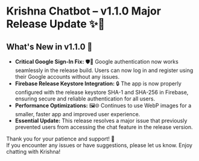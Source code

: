 # Krishna Chatbot – v1.1.0 Major Release Update ✨🤖

## What's New in v1.1.0 🚀

- **Critical Google Sign-In Fix:** 🛡️🔑 Google authentication now works seamlessly in the release build. Users can now log in and register using their Google accounts without any issues.
- **Firebase Release Keystore Integration:** 🔒 The app is now properly configured with the release keystore SHA-1 and SHA-256 in Firebase, ensuring secure and reliable authentication for all users.
- **Performance Optimizations:** 🖼️🌐 Continues to use WebP images for a smaller, faster app and improved user experience.
- **Essential Update:** This release resolves a major issue that previously prevented users from accessing the chat feature in the release version.

Thank you for your patience and support! 🙏  
If you encounter any issues or have suggestions, please let us know. Enjoy chatting with Krishna!
